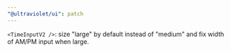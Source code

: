 ```yaml
---
"@ultraviolet/ui": patch
---
```


`<TimeInputV2 />`: size "large" by default instead of "medium" and fix width of AM/PM input when large.
